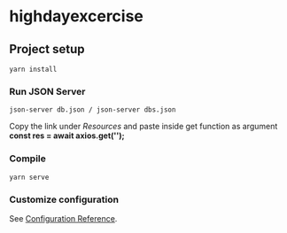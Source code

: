 # highdayexcercise

## Project setup
```
yarn install
```

### Run JSON Server
```
json-server db.json / json-server dbs.json
```
Copy the link under *Resources* and paste inside get function as argument __const res = await axios.get('');__

### Compile
```
yarn serve
```

### Customize configuration
See [Configuration Reference](https://cli.vuejs.org/config/).

